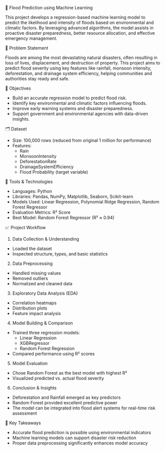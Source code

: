 
 🌊 Flood Prediction using Machine Learning

This project develops a regression-based machine learning model to predict the likelihood and intensity of floods based on environmental and climatic factors. By leveraging advanced algorithms, the model assists in proactive disaster preparedness, better resource allocation, and effective emergency management.

🧠 Problem Statement

Floods are among the most devastating natural disasters, often resulting in loss of lives, displacement, and destruction of property. This project aims to predict flood severity using key features like rainfall, monsoon intensity, deforestation, and drainage system efficiency, helping communities and authorities stay ready and safe.

 🎯 Objectives

- Build an accurate regression model to predict flood risk.
- Identify key environmental and climatic factors influencing floods.
- Improve early warning systems and disaster preparedness.
- Support government and environmental agencies with data-driven insights.



 🗂️ Dataset

- Size: 100,000 rows (reduced from original 1 million for performance)
- Features:  
  - Rain  
  - MonsoonIntensity  
  - DeforestationRate  
  - DrainageSystemEfficiency  
  - Flood Probability (target variable)


🔧 Tools & Technologies

- Languages: Python  
- Libraries: Pandas, NumPy, Matplotlib, Seaborn, Scikit-learn  
- Models Used: Linear Regression, Polynomial Ridge Regression, Random Forest Regressor  
- Evaluation Metrics: R² Score  
- Best Model: Random Forest Regressor (R² ≈ 0.94)


 📈 Project Workflow

 1. Data Collection & Understanding
- Loaded the dataset
- Inspected structure, types, and basic statistics

 2. Data Preprocessing
- Handled missing values
- Removed outliers
- Normalized and cleaned data

 3. Exploratory Data Analysis (EDA)
- Correlation heatmaps
- Distribution plots
- Feature impact analysis

4. Model Building & Comparison
- Trained three regression models:
  - Linear Regression
  - XGBRegressor
  - Random Forest Regression
- Compared performance using R² scores

 5. Model Evaluation
- Chose Random Forest as the best model with highest R²
- Visualized predicted vs. actual flood severity

 6. Conclusion & Insights
- Deforestation and Rainfall emerged as key predictors
- Random Forest provided excellent predictive power
- The model can be integrated into flood alert systems for real-time risk assessment


📌 Key Takeaways

- Accurate flood prediction is possible using environmental indicators
- Machine learning models can support disaster risk reduction
- Proper data preprocessing significantly enhances model accuracy




